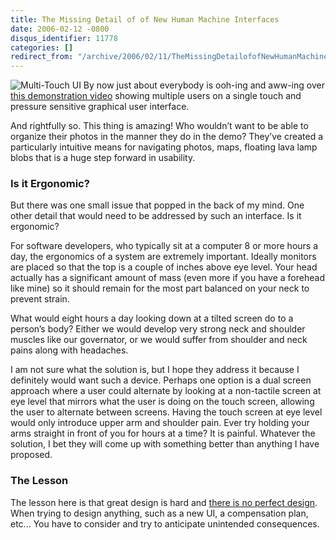 ```yaml
---
title: The Missing Detail of of New Human Machine Interfaces
date: 2006-02-12 -0800
disqus_identifier: 11778
categories: []
redirect_from: "/archive/2006/02/11/TheMissingDetailofofNewHumanMachineInterfaces.aspx/"
---
```


![Multi-Touch UI](https://haacked.com/images/MultiTouchUI.jpg) By now
just about everybody is ooh-ing and aww-ing over [this demonstration
video](http://mrl.nyu.edu/~jhan/ftirtouch/ "Amazing new Graphical Interface")
showing multiple users on a single touch and pressure sensitive
graphical user interface.

And rightfully so. This thing is amazing! Who wouldn’t want to be able
to organize their photos in the manner they do in the demo? They’ve
created a particularly intuitive means for navigating photos, maps,
floating lava lamp blobs that is a huge step forward in usability.

### Is it Ergonomic?

But there was one small issue that popped in the back of my mind. One
other detail that would need to be addressed by such an interface. Is it
ergonomic?

For software developers, who typically sit at a computer 8 or more hours
a day, the ergonomics of a system are extremely important. Ideally
monitors are placed so that the top is a couple of inches above eye
level. Your head actually has a significant amount of mass (even more if
you have a forehead like mine) so it should remain for the most part
balanced on your neck to prevent strain.

What would eight hours a day looking down at a tilted screen do to a
person’s body? Either we would develop very strong neck and shoulder
muscles like our governator, or we would suffer from shoulder and neck
pains along with headaches.

I am not sure what the solution is, but I hope they address it because I
definitely would want such a device. Perhaps one option is a dual screen
approach where a user could alternate by looking at a non-tactile screen
at eye level that mirrors what the user is doing on the touch screen,
allowing the user to alternate between screens. Having the touch screen
at eye level would only introduce upper arm and shoulder pain. Ever try
holding your arms straight in front of you for hours at a time? It is
painful. Whatever the solution, I bet they will come up with something
better than anything I have proposed.

### The Lesson

The lesson here is that great design is hard and [there is no perfect
design](/archive/2005/05/31/ThereIsNoPerfectDesign.aspx "There is no perfect design").
When trying to design anything, such as a new UI, a compensation plan,
etc... You have to consider and try to anticipate unintended
consequences.


